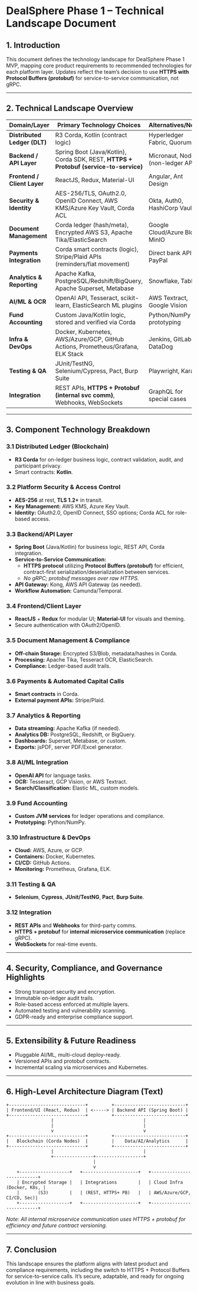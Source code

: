 # DealSphere Phase 1 – Technical Landscape Document

## 1. Introduction

This document defines the technology landscape for DealSphere Phase 1 MVP, mapping core product requirements to recommended technologies for each platform layer. Updates reflect the team’s decision to use **HTTPS with Protocol Buffers (protobuf)** for service-to-service communication, not gRPC.

---

## 2. Technical Landscape Overview

| Domain/Layer                | Primary Technology Choices                                                         | Alternatives/Notes                      |
|-----------------------------|------------------------------------------------------------------------------------|-----------------------------------------|
| **Distributed Ledger (DLT)**| R3 Corda, Kotlin (contract logic)                                                  | Hyperledger Fabric, Quorum              |
| **Backend / API Layer**     | Spring Boot (Java/Kotlin), Corda SDK, REST, **HTTPS + Protobuf (service-to-service)** | Micronaut, Node.js (non-ledger APIs)    |
| **Frontend / Client Layer** | ReactJS, Redux, Material-UI                                                        | Angular, Ant Design                     |
| **Security & Identity**     | AES-256/TLS, OAuth2.0, OpenID Connect, AWS KMS/Azure Key Vault, Corda ACL          | Okta, Auth0, HashiCorp Vault            |
| **Document Management**     | Corda ledger (hash/meta), Encrypted AWS S3, Apache Tika/ElasticSearch              | Google Cloud/Azure Blob, MinIO          |
| **Payments Integration**    | Corda smart contracts (logic), Stripe/Plaid APIs (reminders/fiat movement)         | Direct bank APIs, PayPal                |
| **Analytics & Reporting**   | Apache Kafka, PostgreSQL/Redshift/BigQuery, Apache Superset, Metabase              | Snowflake, Tableau                      |
| **AI/ML & OCR**             | OpenAI API, Tesseract, scikit-learn, ElasticSearch ML plugins                      | AWS Textract, Google Vision             |
| **Fund Accounting**         | Custom Java/Kotlin logic, stored and verified via Corda                            | Python/NumPy for prototyping            |
| **Infra & DevOps**          | Docker, Kubernetes, AWS/Azure/GCP, GitHub Actions, Prometheus/Grafana, ELK Stack  | Jenkins, GitLab CI, DataDog             |
| **Testing & QA**            | JUnit/TestNG, Selenium/Cypress, Pact, Burp Suite                                   | Playwright, Karate                      |
| **Integration**             | REST APIs, **HTTPS + Protobuf (internal svc comm)**, Webhooks, WebSockets          | GraphQL for special cases               |

---

## 3. Component Technology Breakdown

### 3.1 Distributed Ledger (Blockchain)
- **R3 Corda** for on-ledger business logic, contract validation, audit, and participant privacy.
- Smart contracts: **Kotlin**.

### 3.2 Platform Security & Access Control
- **AES-256** at rest, **TLS 1.2+** in transit.
- **Key Management:** AWS KMS, Azure Key Vault.
- **Identity:** OAuth2.0, OpenID Connect, SSO options; Corda ACL for role-based access.

### 3.3 Backend/API Layer
- **Spring Boot** (Java/Kotlin) for business logic, REST API, Corda integration.
- **Service-to-Service Communication:**  
  - **HTTPS protocol** utilizing **Protocol Buffers (protobuf)** for efficient, contract-first serialization/deserialization between services.  
  - *No gRPC; protobuf messages over raw HTTPS.*
- **API Gateway:** Kong, AWS API Gateway (as needed).
- **Workflow Automation:** Camunda/Temporal.

### 3.4 Frontend/Client Layer
- **ReactJS** + **Redux** for modular UI; **Material-UI** for visuals and theming.
- Secure authentication with OAuth2/OpenID.

### 3.5 Document Management & Compliance
- **Off-chain Storage:** Encrypted S3/Blob, metadata/hashes in Corda.
- **Processing:** Apache Tika, Tesseract OCR, ElasticSearch.
- **Compliance:** Ledger-based audit trails.

### 3.6 Payments & Automated Capital Calls
- **Smart contracts** in Corda.
- **External payment APIs:** Stripe/Plaid.

### 3.7 Analytics & Reporting
- **Data streaming:** Apache Kafka (if needed).
- **Analytics DB:** PostgreSQL, Redshift, or BigQuery.
- **Dashboards:** Superset, Metabase, or custom.
- **Exports:** jsPDF, server PDF/Excel generator.

### 3.8 AI/ML Integration
- **OpenAI API** for language tasks.
- **OCR:** Tesseract, GCP Vision, or AWS Textract.
- **Search/Classification:** Elastic ML, custom models.

### 3.9 Fund Accounting
- **Custom JVM services** for ledger operations and compliance.
- **Prototyping:** Python/NumPy.

### 3.10 Infrastructure & DevOps
- **Cloud:** AWS, Azure, or GCP.
- **Containers:** Docker, Kubernetes.
- **CI/CD:** GitHub Actions.
- **Monitoring:** Prometheus, Grafana, ELK.

### 3.11 Testing & QA
- **Selenium**, **Cypress**, **JUnit/TestNG**, **Pact**, **Burp Suite**.

### 3.12 Integration
- **REST APIs** and **Webhooks** for third-party comms.
- **HTTPS + protobuf** for **internal microservice communication** (replace gRPC).
- **WebSockets** for real-time events.

---

## 4. Security, Compliance, and Governance Highlights

- Strong transport security and encryption.
- Immutable on-ledger audit trails.
- Role-based access enforced at multiple layers.
- Automated testing and vulnerability scanning.
- GDPR-ready and enterprise compliance support.

---

## 5. Extensibility & Future Readiness

- Pluggable AI/ML, multi-cloud deploy-ready.
- Versioned APIs and protobuf contracts.
- Incremental scaling via microservices and Kubernetes.

---

## 6. High-Level Architecture Diagram (Text)
```
+-----------------------------+         +---------------------------+
| Frontend/UI (React, Redux)  | <-----> | Backend API (Spring Boot) |
+-----------------------------+         +---------------------------+
                 |                                  |
                 |                                  |
                 v                                  v
+-----------------------------+         +---------------------------+
|   Blockchain (Corda Nodes)  |         |    Data/AI/Analytics      |
+-----------------------------+         +---------------------------+
                 |                                  |
                 +---------------+------------------+
                                 |
                                 v
    +-------------------+   +---------------------+   +---------------------------+
    | Encrypted Storage |   | Integrations        |   | Cloud Infra (Docker, K8s, |
    |       (S3)        |   | (REST, HTTPS+ PB)   |   | AWS/Azure/GCP, CI/CD, Sec)|
    +-------------------+   +---------------------+   +---------------------------+
```

*Note: All internal microservice communication uses HTTPS + protobuf for efficiency and future contract versioning.*

---

## 7. Conclusion

This landscape ensures the platform aligns with latest product and compliance requirements, including the switch to HTTPS + Protocol Buffers for service-to-service calls. It’s secure, adaptable, and ready for ongoing evolution in line with business goals.
